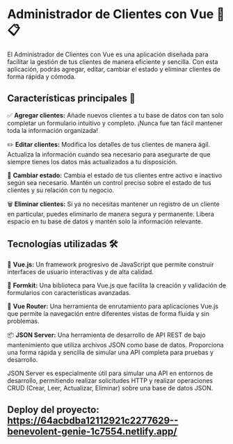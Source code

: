 # Administrador de Clientes con Vue 👥📋

El Administrador de Clientes con Vue es una aplicación diseñada para facilitar la gestión de tus clientes de manera eficiente y sencilla. Con esta aplicación, podrás agregar, editar, cambiar el estado y eliminar clientes de forma rápida y cómoda.

## Características principales 🌟

✅ **Agregar clientes:** Añade nuevos clientes a tu base de datos con tan solo completar un formulario intuitivo y completo. ¡Nunca fue tan fácil mantener toda la información organizada!

✏️ **Editar clientes:** Modifica los detalles de tus clientes de manera ágil. Actualiza la información cuando sea necesario para asegurarte de que siempre tienes los datos más actualizados a tu disposición.

🔄 **Cambiar estado:** Cambia el estado de tus clientes entre activo e inactivo según sea necesario. Mantén un control preciso sobre el estado de tus clientes y su relación con tu negocio.

🗑️ **Eliminar clientes:** Si ya no necesitas mantener un registro de un cliente en particular, puedes eliminarlo de manera segura y permanente. Libera espacio en tu base de datos y mantén solo la información relevante.

## Tecnologías utilizadas 🛠️

🔧 **Vue.js:** Un framework progresivo de JavaScript que permite construir interfaces de usuario interactivas y de alta calidad.

📝 **Formkit:** Una biblioteca para Vue.js que facilita la creación y validación de formularios con características avanzadas.

🚦 **Vue Router:** Una herramienta de enrutamiento para aplicaciones Vue.js que permite la navegación entre diferentes vistas de forma fluida y sin problemas.

📦 **JSON Server:** Una herramienta de desarrollo de API REST de bajo mantenimiento que utiliza archivos JSON como base de datos. Proporciona una forma rápida y sencilla de simular una API completa para pruebas y desarrollo.

JSON Server es especialmente útil para simular una API en entornos de desarrollo, permitiendo realizar solicitudes HTTP y realizar operaciones CRUD (Crear, Leer, Actualizar, Eliminar) sobre una base de datos JSON.

## Deploy del proyecto: https://64acbdba12112921c2277629--benevolent-genie-1c7554.netlify.app/




